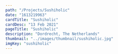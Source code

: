 ```yaml
---
path: "/Projects/Sushiholic"
date: "1613219963"
cardTitle: "Sushiholic"
cardDesc: "13 Feb 2021"
pageTitle: "Sushiholic"
description: "Dordrecht, The Netherlands"
thumbnail: "../images/thumbnail/sushiholic.jpg"
imgKey: "sushiholic"
---
```

